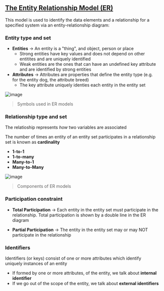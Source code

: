 ## [The Entity Relationship Model (ER)](https://www.javatpoint.com/dbms-er-model-concept)

This model is used to identify the data elements and a relationship for a specified system via an entity-relationship diagram:

### Entity type and set

- **Entities** &rarr; An entity is a "thing", and object, person or place
  - Strong entities have key values and does not depend on other entitites and are uniquely identified
  - Weak entities are the ones that can have an undefined key attribute and are identified by strong entities
- **Attributes** &rarr; Attributes are properties that define the entity type (e.g. for the entity dog, the attribute breed)
  - The key attribute uniquely identies each entity in the entity set

![image](https://media.geeksforgeeks.org/wp-content/uploads/20230428115454/Introduction-to-ER-Model-2.webp)
> Symbols used in ER models

### Relationship type and set

The relatioship represents *how* two variables are associated

The number of times an entity of an entity set participates in a relationship set is known as **cardinality**

- **1-to-1** 
- **1-to-many** 
- **Many-to-1**
- **Many-to-Many**

![image](https://media.geeksforgeeks.org/wp-content/uploads/20230428090323/Introduction-to-ER-Model-1.webp)
> Components of ER models

### Participation constraint

- **Total Participation** &rarr; Each entity in the entity set must participate in the relationship. Total participation is shown by a double line in the ER diagram

- **Partial Participation** &rarr; The entity in the entity set may or may NOT participate in the relationship 

### Identifiers 

Identifiers (or keys) consist of one or more attributes which identify uniquely instances of an entity

- If formed by one or more attributes, of the entity, we talk about **internal identifier**
- If we go out of the scope of the entity, we talk about **external identifiers**

